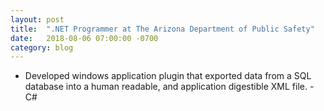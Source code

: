 ```yaml
---
layout: post
title:  ".NET Programmer at The Arizona Department of Public Safety"
date:   2018-08-06 07:00:00 -0700
category: blog
---
```


* Developed windows application plugin that exported data from a SQL database into a human readable, and application digestible XML file. - C#